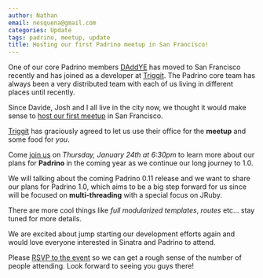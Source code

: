 ```yaml
---
author: Nathan
email: nesquena@gmail.com
categories: Update
tags: padrino, meetup, update
title: Hosting our first Padrino meetup in San Francisco!
---
```


One of our core Padrino members [DAddYE](https://github.com/DAddYE) has moved to San Francisco recently and has joined as a developer at [Triggit](http://triggit.com). The Padrino core team has always been a very distributed team with each of us living in different places until recently.

Since Davide, Josh and I all live in the city now, we thought it would make sense to [host our first meetup](http://www.meetup.com/Padrino-SF/events/95840992/) in San Francisco.

[Triggit](http://triggit.com) has graciously agreed to let us use their office for the **meetup** and some food for *you*.

Come [join us](http://www.meetup.com/Padrino-SF/events/95840992/) on *Thursday, January 24th at 6:30pm* to learn more about our plans for **Padrino** in the coming year as we continue our long journey to 1.0.


We will talking about the coming Padrino 0.11 release and we want to share our plans for Padrino 1.0, which aims to be a big step forward for us since will be focused on **multi-threading** with a special focus on JRuby.


There are more cool things like *full modularized templates*, *routes* etc… stay tuned for more details.

We are excited about jump starting our development efforts again and would love everyone interested in Sinatra and Padrino to attend.

Please [RSVP to the event](http://www.meetup.com/Padrino-SF/events/95840992/) so we can get a rough sense of the number of people attending. Look forward to seeing you guys there!

